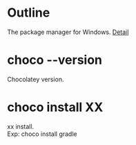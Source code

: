 
# Outline

The package manager for Windows.
[Detail](https://chocolatey.org/)

# choco --version

Chocolatey version.

# choco install XX

xx install. \
Exp:
choco install gradle
